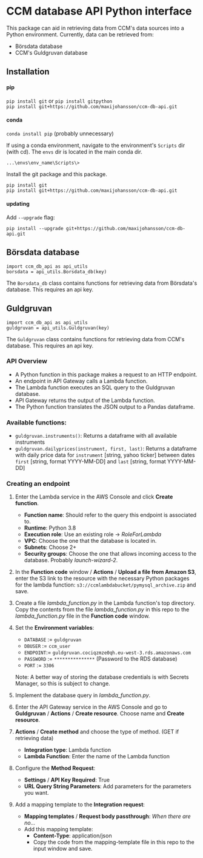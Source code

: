# CCM database API Python interface
This package can aid in retrieving data from CCM's data sources into a Python environment. Currently, data can be retrieved from:  
* Börsdata database
* CCM's Guldgruvan database
## Installation
#### pip
```pip install git``` or ```pip install gitpython```   
```pip install git+https://github.com/maxijohansson/ccm-db-api.git```
#### conda
```conda install pip```	(probably unnecessary)

If using a conda environment, navigate to the environment's `Scripts` dir (with cd). The `envs` dir is located in the main conda dir.

```...\envs\env_name\Scripts\>```

Install the git package and this package.

```pip install git```     
```pip install git+https://github.com/maxijohansson/ccm-db-api.git```

#### updating
Add  `--upgrade` flag:

```pip install --upgrade git+https://github.com/maxijohansson/ccm-db-api.git```

## Börsdata database
```import ccm_db_api as api_utils```    
```borsdata = api_utils.Borsdata_db(key)```

The `Borsdata_db` class contains functions for retrieving data from Börsdata's database. This requires an api key.

## Guldgruvan
```import ccm_db_api as api_utils```  
```guldgruvan = api_utils.Guldgruvan(key)```

The `Guldgruvan` class contains functions for retrieving data from CCM's database. This requires an api key.  

### API Overview
* A Python function in this package makes a request to an HTTP endpoint.
* An endpoint in API Gateway calls a Lambda function.
* The Lambda function executes an SQL query to the Guldgruvan database.
* API Gateway returns the output of the Lambda function.
* The Python function translates the JSON output to a Pandas dataframe.

### Available functions:
* ```guldgruvan.instruments()```: Returns a dataframe with all available instruments
* ```guldgruvan.dailyprices(instrument, first, last)```: Returns a dataframe with daily price data for ```instrument``` [string, yahoo ticker] between dates ```first``` [string, format YYYY-MM-DD] and ```last``` [string, format YYYY-MM-DD]


### Creating an endpoint
1. Enter the Lambda service in the AWS Console and click **Create function**.
	* **Function name**: Should refer to the query this endpoint is associated to.
	* **Runtime**: Python 3.8
	* **Execution role**: Use an existing role  -> *RoleForLambda*
	* **VPC**: Choose the one that the database is located in.
	* **Subnets**: Choose 2+
	* **Security groups**: Choose the one that allows incoming access to the database. Probably *launch-wizard-2*.

2. In the **Function code** window / **Actions** / **Upload a file from Amazon S3**, enter the S3 link to the resource with the necessary Python packages for the lambda function: `s3://ccmlambdabucket/pymysql_archive.zip` and save.

3. Create a file *lambda_function.py* in the Lambda function's top directory. Copy the contents from the file *lambda_function.py* in this repo to the *lambda_function.py* file in the **Function code** window.

4. Set the **Environment variables**:
	* ```DATABASE``` := ```guldgruvan```
	* ```DBUSER``` := ```ccm_user```
	* ```ENDPOINT```:= ```guldgruvan.cociqzmze0qh.eu-west-3.rds.amazonaws.com```
	* ```PASSWORD``` := ```***************``` (Password to the RDS database)
	* ```PORT``` := ```3306```  

	Note: A better way of storing the database credentials is with Secrets Manager, so this is subject to change.

5. Implement the database query in *lambda_function.py*.

6. Enter the API Gateway service in the AWS Console and go to **Guldgruvan** / **Actions** / **Create resource**. Choose name and **Create resource**.
7. **Actions** / **Create method** and choose the type of method. (GET if retrieving data)
	* **Integration type**: Lambda function
	* **Lambda Function**: Enter the name of the Lambda function
8. Configure the **Method Request**:

	* **Settings** / **API Key  Required**: True
	* **URL Query String Parameters**: Add parameters for the parameters you want.
9. Add a mapping template to the **Integration request**:
	* **Mapping templates** / **Request body passthrough**: *When there are no...*
	* Add this mapping template:
		* **Content-Type**: application/json
		* Copy the code from the mapping-template file in this repo to the input window and save.
